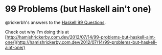 99 Problems (but Haskell ain't one)
===================================
@rickerbh's answers to the [Haskell 99 Questions](http://www.haskell.org/haskellwiki/99_questions). 

Check out why I'm doing this at [http://hamishrickerby.com.dev/2012/07/14/99-problems-but-haskell-aint-one/](http://hamishrickerby.com.dev/2012/07/14/99-problems-but-haskell-aint-one/)